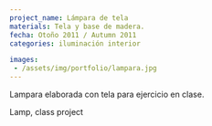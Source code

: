 ```yaml
---
project_name: Lámpara de tela
materials: Tela y base de madera.
fecha: Otoño 2011 / Autumn 2011
categories: iluminación interior

images:
 - /assets/img/portfolio/lampara.jpg
---
```

Lampara elaborada con tela para ejercicio en clase.


Lamp, class project
